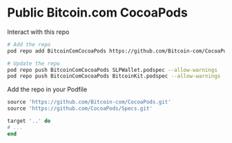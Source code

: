 # Public Bitcoin.com CocoaPods

Interact with this repo
```bash
# Add the repo
pod repo add BitcoinComCocoaPods https://github.com/Bitcoin-com/CocoaPods.git

# Update the repo
pod repo push BitcoinComCocoaPods SLPWallet.podspec --allow-warnings
pod repo push BitcoinComCocoaPods BitcoinKit.podspec --allow-warnings
```

Add the repo in your Podfile
```ruby
source 'https://github.com/Bitcoin-com/CocoaPods.git'
source 'https://github.com/CocoaPods/Specs.git'

target '..' do 
# ...
end
```
